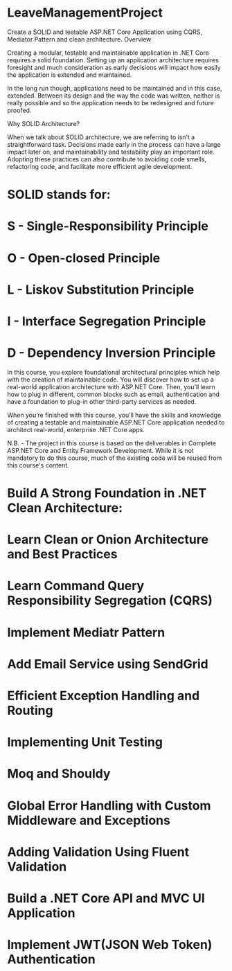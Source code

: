 # LeaveManagementProject
Create a SOLID and testable ASP.NET Core Application using CQRS, Mediator Pattern and clean architecture.
Overview

Creating a modular, testable and maintainable application in .NET Core requires a solid foundation. Setting up an application architecture requires foresight and much consideration as early decisions will impact how easily the application is extended and maintained.

In the long run though, applications need to be maintained and in this case, extended. Between its design and the way the code was written, neither is really possible and so the application needs to be redesigned and future proofed.

Why SOLID Architecture?

When we talk about SOLID architecture, we are referring to isn’t a straightforward task. Decisions made early in the process can have a large impact later on, and maintainability and testability play an important role. Adopting these practices can also contribute to avoiding code smells, refactoring code, and facilitate more efficient agile development.

# SOLID stands for:

# S - Single-Responsibility Principle

# O - Open-closed Principle

# L - Liskov Substitution Principle

# I - Interface Segregation Principle

# D - Dependency Inversion Principle

In this course, you explore foundational architectural principles which help with the creation of maintainable code. You will discover how to set up a real-world application architecture with ASP.NET Core. Then, you’ll learn how to plug in different, common blocks such as email, authentication and have a foundation to plug-in other third-party services as needed.

When you’re finished with this course, you’ll have the skills and knowledge of creating a testable and maintainable ASP.NET Core application needed to architect real-world, enterprise .NET Core apps.

N.B. - The project in this course is based on the deliverables in Complete ASP.NET Core and Entity Framework Development. While it is not mandatory to do this course, much of the existing code will be reused from this course's content.

# Build A Strong Foundation in .NET Clean Architecture:

# Learn Clean or Onion Architecture and Best Practices

# Learn Command Query Responsibility Segregation (CQRS)

# Implement Mediatr Pattern

# Add Email Service using SendGrid

# Efficient Exception Handling and Routing

# Implementing Unit Testing

# Moq and Shouldy

# Global Error Handling with Custom Middleware and Exceptions

# Adding Validation Using Fluent Validation

# Build a .NET Core API and MVC UI Application

# Implement JWT(JSON Web Token)  Authentication

